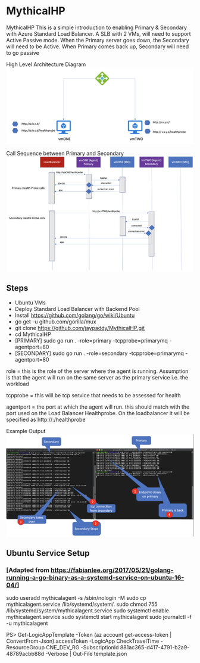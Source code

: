 # MythicalHP
MythicalHP
This is a simple introduction to enabling Primary & Secondary with Azure Standard Load Balancer. A SLB with 2 VMs, will need to support Active Passive mode. When the Primary server goes down, the Secondary will need to be Active. When Primary comes back up, Secondary will need to go passive

High Level Architecture Diagram
![Image description](./MythicalHPLB.png)

Call Sequence between Primary and Secondary
![Image description](./MythicalHP.png)


## Steps
* Ubuntu VMs
* Deploy Standard Load Balancer with Backend Pool
* Install https://github.com/golang/go/wiki/Ubuntu
* go get -u github.com/gorilla/mux
* git clone https://github.com/jaypaddy/MythicalHP.git
* cd MythicalHP
* [PRIMARY] sudo go run . -role=primary -tcpprobe=primarymq -agentport=80
* [SECONDARY] sudo go run . -role=secondary -tcpprobe=primarymq -agentport=80

role = this is the role of the server where the agent is running. Assumption is that the agent will run on the same server as the primary service i.e. the workload

tcpprobe = this will be tcp service that needs to be assessed for health

agentport = the port at which the agent will run. this should match with the port used on the Load Balancer Healthprobe. On the loadbalancer it will be specified as http://<server>:<agentport>/healthprobe

Example Output
![Image description](./ExampleOutput.png)


## Ubuntu Service Setup
### [Adapted from https://fabianlee.org/2017/05/21/golang-running-a-go-binary-as-a-systemd-service-on-ubuntu-16-04/]
sudo useradd mythicalagent -s /sbin/nologin -M
sudo cp mythicalagent.service /lib/systemd/system/.
sudo chmod 755 /lib/systemd/system/mythicalagent.service
sudo systemctl enable mythicalagent.service
sudo systemctl start mythicalagent
sudo journalctl -f -u mythicalagent


PS> Get-LogicAppTemplate -Token (az account get-access-token | ConvertFrom-Json).accessToken -LogicApp CheckTravelTime -ResourceGroup CNE_DEV_RG -SubscriptionId 881ac365-d417-4791-b2a9-48789acbb88d -Verbose | Out-File template.json